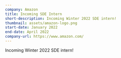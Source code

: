 ```yaml
---
company: Amazon
title: Incoming SDE Intern
short-description: Incoming Winter 2022 SDE intern!
thumbnail: assets/amazon-logo.png
start-date: January 2022
end-date: April 2022
company-url: https://www.amazon.com/
---
```

Incoming Winter 2022 SDE intern!
